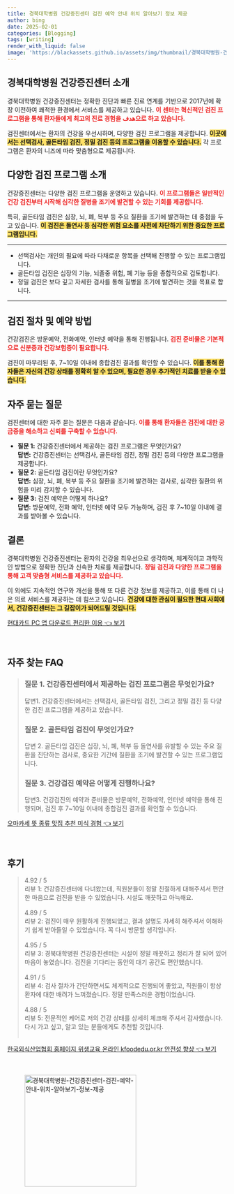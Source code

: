 ```yaml
---
title: 경북대학병원 건강증진센터 검진 예약 안내 위치 알아보기 정보 제공
author: bing
date: 2025-02-01
categories: [Blogging]
tags: [writing]
render_with_liquid: false
image: 'https://blackassets.github.io/assets/img/thumbnail/경북대학병원-건강증진센터-검진-예약-안내-위치-알아보기-정보-제공.webp'
---
```



<h2 id='건강증진센터_소개'>경북대학병원 건강증진센터 소개</h2>

<p>경북대학병원 건강증진센터는 정확한 진단과 빠른 진료 연계를 기반으로 2017년에 확장 이전하여 쾌적한 환경에서 서비스를 제공하고 있습니다. <b><span style="color: #ee2323;">이 센터는 혁신적인 검진 프로그램을 통해 환자들에게 최고의 진료 경험을 هدف으로 하고 있습니다.</span></b></p>

<p>검진센터에서는 환자의 건강을 우선시하며, 다양한 검진 프로그램을 제공합니다. <b><span style="background-color: #ffe066;">이곳에서는 선택검사, 골든타임 검진, 정밀 검진 등의 프로그램을 이용할 수 있습니다.</span></b> 각 프로그램은 환자의 니즈에 따라 맞춤형으로 제공됩니다.</p>

<h2 id='검진프로그램_소개'>다양한 검진 프로그램 소개</h2>

<p>건강증진센터는 다양한 검진 프로그램을 운영하고 있습니다. <b><span style="color: #ee2323;">이 프로그램들은 일반적인 건강 검진부터 시작해 심각한 질병을 조기에 발견할 수 있는 기회를 제공합니다.</span></b></p>

<p>특히, 골든타임 검진은 심장, 뇌, 폐, 복부 등 주요 질환을 조기에 발견하는 데 중점을 두고 있습니다. <b><span style="background-color: #ffe066;">이 검진은 돌연사 등 심각한 위험 요소를 사전에 차단하기 위한 중요한 프로그램입니다.</span></b></p>

<hr />

<ul>
    <li>선택검사는 개인의 필요에 따라 다채로운 항목을 선택해 진행할 수 있는 프로그램입니다.</li>
    <li>골든타임 검진은 심장의 기능, 뇌졸중 위험, 폐 기능 등을 종합적으로 검토합니다.</li>
    <li>정밀 검진은 보다 깊고 자세한 검사를 통해 질병을 조기에 발견하는 것을 목표로 합니다.</li>
</ul>

<hr />

<h2 id='검진절차_및예약'>검진 절차 및 예약 방법</h2>

<p>건강검진은 방문예약, 전화예약, 인터넷 예약을 통해 진행됩니다. <b><span style="color: #ee2323;">검진 준비물은 기본적으로 신분증과 건강보험증이 필요합니다.</span></b></p>

<p>검진이 마무리된 후, 7~10일 이내에 종합검진 결과를 확인할 수 있습니다. <b><span style="background-color: #ffe066;">이를 통해 환자들은 자신의 건강 상태를 정확히 알 수 있으며, 필요한 경우 추가적인 치료를 받을 수 있습니다.</span></b></p>

<h2 id='자주묻는질문'>자주 묻는 질문</h2>

<p>검진센터에 대한 자주 묻는 질문은 다음과 같습니다. <b><span style="color: #ee2323;">이를 통해 환자들은 검진에 대한 궁금증을 해소하고 신뢰를 구축할 수 있습니다.</span></b></p>

<ul>
    <li><b>질문 1:</b> 건강증진센터에서 제공하는 검진 프로그램은 무엇인가요? <br /> <b>답변:</b> 건강증진센터는 선택검사, 골든타임 검진, 정밀 검진 등의 다양한 프로그램을 제공합니다.</li>
    <li><b>질문 2:</b> 골든타임 검진이란 무엇인가요? <br /> <b>답변:</b> 심장, 뇌, 폐, 복부 등 주요 질환을 조기에 발견하는 검사로, 심각한 질환의 위험을 미리 감지할 수 있습니다.</li>
    <li><b>질문 3:</b> 검진 예약은 어떻게 하나요? <br /> <b>답변:</b> 방문예약, 전화 예약, 인터넷 예약 모두 가능하며, 검진 후 7~10일 이내에 결과를 받아볼 수 있습니다.</li>
</ul>

<h2 id='결론'>결론</h2>

<p>경북대학병원 건강증진센터는 환자의 건강을 최우선으로 생각하며, 체계적이고 과학적인 방법으로 정확한 진단과 신속한 치료를 제공합니다. <b><span style="color: #ee2323;">정밀 검진과 다양한 프로그램을 통해 고객 맞춤형 서비스를 제공하고 있습니다.</span></b></p>

<p>이 외에도 지속적인 연구와 개선을 통해 또 다른 건강 정보를 제공하고, 이를 통해 더 나은 의료 서비스를 제공하는 데 힘쓰고 있습니다. <b><span style="background-color: #ffe066;">건강에 대한 관심이 필요한 현대 사회에서, 건강증진센터는 그 길잡이가 되어드릴 것입니다.</span></b></p>


<p><a class="click-button" title="현대카드 PC 앱 다운로드 편리한 이용" href="https://blackassets.github.io/posts/%ED%98%84%EB%8C%80%EC%B9%B4%EB%93%9C-PC-%EC%95%B1-%EB%8B%A4%EC%9A%B4%EB%A1%9C%EB%93%9C-%ED%8E%B8%EB%A6%AC%ED%95%9C-%EC%9D%B4%EC%9A%A9/" rel="dofollow">현대카드 PC 앱 다운로드 편리한 이용 👈 보기</a></p><br>
<h2 id='자주_찾는_FAQ'>자주 찾는 FAQ</h2>
<div itemscope="" itemtype="https://schema.org/FAQPage"> 
<blockquote> 
<div itemscope="" itemprop="mainEntity" itemtype="https://schema.org/Question"> 
<h3 itemprop="name">질문 1. 건강증진센터에서 제공하는 검진 프로그램은 무엇인가요?</h3> 
<div itemscope="" itemprop="acceptedAnswer" itemtype="https://schema.org/Answer"> 
<span itemprop="text"> 
<p>답변1. 건강증진센터에서는 선택검사, 골든타임 검진, 그리고 정밀 검진 등 다양한 검진 프로그램을 제공하고 있습니다.</p> 
</span> 
</div> 
</div> 

<div itemscope="" itemprop="mainEntity" itemtype="https://schema.org/Question"> 
<h3 itemprop="name">질문 2. 골든타임 검진이 무엇인가요?</h3> 
<div itemscope="" itemprop="acceptedAnswer" itemtype="https://schema.org/Answer"> 
<span itemprop="text"> 
<p>답변 2. 골든타임 검진은 심장, 뇌, 폐, 복부 등 돌연사를 유발할 수 있는 주요 질환을 진단하는 검사로, 중요한 기간에 질환을 조기에 발견할 수 있는 프로그램입니다.</p> 
</span> 
</div> 
</div> 

<div itemscope="" itemprop="mainEntity" itemtype="https://schema.org/Question"> 
<h3 itemprop="name">질문 3. 건강검진 예약은 어떻게 진행하나요?</h3> 
<div itemscope="" itemprop="acceptedAnswer" itemtype="https://schema.org/Answer"> 
<span itemprop="text"> 
<p>답변3. 건강검진의 예약과 준비물은 방문예약, 전화예약, 인터넷 예약을 통해 진행되며, 검진 후 7~10일 이내에 종합검진 결과를 확인할 수 있습니다.</p> 
</span> 
</div> 
</div> 
</blockquote> 
</div>
<p><a class="click-button" title="오마카세 뜻 종류 맛집 추천 미식 경험" href="https://blackassets.github.io/posts/%EC%98%A4%EB%A7%88%EC%B9%B4%EC%84%B8-%EB%9C%BB-%EC%A2%85%EB%A5%98-%EB%A7%9B%EC%A7%91-%EC%B6%94%EC%B2%9C-%EB%AF%B8%EC%8B%9D-%EA%B2%BD%ED%97%98/" rel="dofollow">오마카세 뜻 종류 맛집 추천 미식 경험 👈 보기</a></p><br>
<h2 id='후기'>후기</h2>
<div itemscope itemtype="https://schema.org/Product">
  <blockquote>
  <div itemprop="review" itemscope itemtype="https://schema.org/Review">
      <div itemprop="reviewRating" itemscope itemtype="https://schema.org/Rating"> <span itemprop="ratingValue">4.92</span> / <span itemprop="bestRating">5</span> </div>
      <span itemprop="reviewBody">리뷰 1: 건강증진센터에 다녀왔는데, 직원분들이 정말 친절하게 대해주셔서 편안한 마음으로 검진을 받을 수 있었습니다. 시설도 깨끗하고 아늑해요.</span>
  </div>
  <br>
  <div itemprop="review" itemscope itemtype="https://schema.org/Review">
      <div itemprop="reviewRating" itemscope itemtype="https://schema.org/Rating"> <span itemprop="ratingValue">4.89</span> / <span itemprop="bestRating">5</span> </div>
      <span itemprop="reviewBody">리뷰 2: 검진이 매우 원활하게 진행되었고, 결과 설명도 자세히 해주셔서 이해하기 쉽게 받아들일 수 있었습니다. 꼭 다시 방문할 생각입니다.</span>
  </div>
  <br>
  <div itemprop="review" itemscope itemtype="https://schema.org/Review">
      <div itemprop="reviewRating" itemscope itemtype="https://schema.org/Rating"> <span itemprop="ratingValue">4.95</span> / <span itemprop="bestRating">5</span> </div>
      <span itemprop="reviewBody">리뷰 3: 경북대학병원 건강증진센터는 시설이 정말 깨끗하고 정리가 잘 되어 있어 마음이 놓였습니다. 검진을 기다리는 동안의 대기 공간도 편안했습니다.</span>
  </div>
  <br>
  <div itemprop="review" itemscope itemtype="https://schema.org/Review">
      <div itemprop="reviewRating" itemscope itemtype="https://schema.org/Rating"> <span itemprop="ratingValue">4.91</span> / <span itemprop="bestRating">5</span> </div>
      <span itemprop="reviewBody">리뷰 4: 검사 절차가 간단하면서도 체계적으로 진행되어 좋았고, 직원들이 항상 환자에 대한 배려가 느껴졌습니다. 정말 만족스러운 경험이었습니다.</span>
  </div>
  <br>
  <div itemprop="review" itemscope itemtype="https://schema.org/Review">
      <div itemprop="reviewRating" itemscope itemtype="https://schema.org/Rating"> <span itemprop="ratingValue">4.88</span> / <span itemprop="bestRating">5</span> </div>
      <span itemprop="reviewBody">리뷰 5: 전문적인 케어로 저의 건강 상태를 상세히 체크해 주셔서 감사했습니다. 다시 가고 싶고, 알고 있는 분들에게도 추천할 것입니다.</span>
  </div>
  <br>
  </blockquote>
</div>
<p><a class="click-button" title="한국외식산업협회 홈페이지 위생교육 온라인 kfoodedu.or.kr 안전성 향상" href="https://blackassets.github.io/posts/%ED%95%9C%EA%B5%AD%EC%99%B8%EC%8B%9D%EC%82%B0%EC%97%85%ED%98%91%ED%9A%8C-%ED%99%88%ED%8E%98%EC%9D%B4%EC%A7%80-%EC%9C%84%EC%83%9D%EA%B5%90%EC%9C%A1-%EC%98%A8%EB%9D%BC%EC%9D%B8-kfoodedu.or.kr-%EC%95%88%EC%A0%84%EC%84%B1-%ED%96%A5%EC%83%81/" rel="dofollow">한국외식산업협회 홈페이지 위생교육 온라인 kfoodedu.or.kr 안전성 향상 👈 보기</a></p><br>
<figure class="image"><img src="https://blackassets.github.io/assets/img/thumbnail/경북대학병원-건강증진센터-검진-예약-안내-위치-알아보기-정보-제공.webp" alt="경북대학병원-건강증진센터-검진-예약-안내-위치-알아보기-정보-제공" width="256" height="256"></figure>